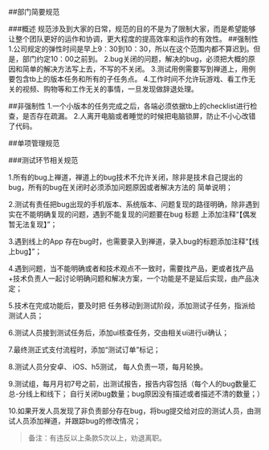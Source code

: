 ##部门简要规范

###概述
规范涉及到大家的日常，规范的目的不是为了限制大家，而是希望能够让整个团队更好的运作和协调，更大程度的提高效率和运作的有效性。
##强制性
1.公司规定的弹性时间是早上9：30到10：30，所以在这个范围内都不算迟到。但是，部门约定10：00之前到。
2.bug关闭的问题，解决的bug，必须把大概的原因和简单的解决方法写上去，不写的不关闭。
3.测试用例需要写到禅道上，用例要包含tb上的版本任务和所有的子任务点。
4.工作时间不允许玩游戏、看工作无关的视频、购物等和工作无关的事情，一旦发现做辞退处理。

##非强制性
1.一个小版本的任务完成之后，各端必须依据tb上的checklist进行检查，是否存在疏漏。
2.人离开电脑或者睡觉的时候把电脑锁屏，防止不小心改错了代码。

##单项管理规范

###测试环节相关规范

1.所有的bug上禅道，禅道上的bug技术不允许关闭，除非是技术自己提出的bug，所有的bug在关闭时必须添加问题原因或者解决方法的 简单说明；

2.测试有责任把bug出现的手机版本、系统版本、问题复现的路径明确，除非遇到实在不能明确复现的问题，遇到不能复现的问题要在bug 标题 上添加注释“【偶发暂无法复现】”；

3.遇到线上的App 存在bug时，也需要录入到禅道，录入bug的标题添加注释“【线上bug】”；

4.遇到问题，当不能明确或者和技术观点不一致时，需要找产品，更或者找产品+技术负责人一起讨论明确问题和解决方案，一个功能是不是延后实现，由产品决定；

5.技术在完成功能后，要及时把 任务移动到测试阶段，添加测试子任务，指派给测试人员； 

6.测试人员接到测试任务后，添加ui核查任务，交由相关ui进行ui确认；

7.最终测正式支付流程时，添加“测试订单”标记；

8.测试人员分安卓、 iOS、h5测试， 每人负责一项，每月轮换。

9.测试组，每月月初7号之前，出测试报告，报告内容包括（每个人的bug数量汇总-分线上和线下； 自行关闭bug数量；bug原因没有描述或者描述不清的数量；）

10.如果开发人员发现了非负责部分存在bug，将bug提交给对应的测试人员，由测试人员添加禅道，并跟踪bug的修改情况；

> 备注：有违反以上条款5次以上，劝退离职。

